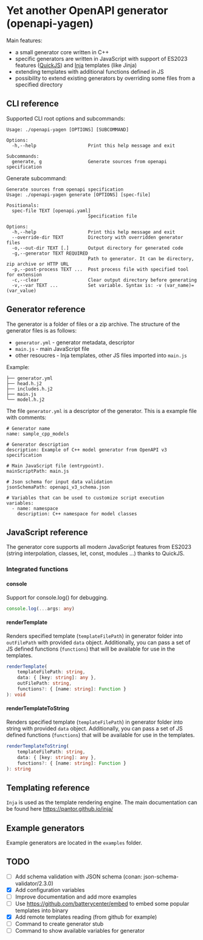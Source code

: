 # Yet another OpenAPI generator (openapi-yagen)

Main features:

- a small generator core written in C++
- specific generators are written in JavaScript with support of ES2023 features ([QuickJS](https://bellard.org/quickjs/)) 
  and [Inja](https://pantor.github.io/inja/) templates (like Jinja)
- extending templates with additional functions defined in JS
- possibility to extend existing generators by overriding some files from a specified directory

## CLI reference

Supported CLI root options and subcommands:
```
Usage: ./openapi-yagen [OPTIONS] [SUBCOMMAND]

Options:
  -h,--help                   Print this help message and exit

Subcommands:
  generate, g                 Generate sources from openapi specification
```

Generate subcommand:

```
Generate sources from openapi specification
Usage: ./openapi-yagen generate [OPTIONS] [spec-file]

Positionals:
  spec-file TEXT [openapi.yaml] 
                              Specification file

Options:
  -h,--help                   Print this help message and exit
  --override-dir TEXT         Directory with overridden generator files
  -o,--out-dir TEXT [.]       Output directory for generated code
  -g,--generator TEXT REQUIRED
                              Path to generator. It can be directory, zip archive or HTTP URL
  -p,--post-process TEXT ...  Post process file with specified tool for extension
  -c,--clear                  Clear output directory before generating
  -v,--var TEXT ...           Set variable. Syntax is: -v (var_name)=(var_value)
```

## Generator reference

The generator is a folder of files or a zip archive. The structure of the generator files is as follows:

- `generator.yml` - generator metadata, descriptor
- `main.js` - main JavaScript file
- other resoucres - Inja templates, other JS files imported into `main.js`

Example: 
```
├── generator.yml
├── head.h.j2
├── includes.h.j2
├── main.js
└── model.h.j2
```

The file `generator.yml` is a descriptor of the generator. This is a example file with comments:

```
# Generator name
name: sample_cpp_models

# Generator description
description: Example of C++ model generator from OpenAPI v3 specification

# Main JavaScript file (entrypoint).
mainScriptPath: main.js

# Json schema for input data validation 
jsonSchemaPath: openapi_v3_schema.json

# Variables that can be used to customize script execution
variables:
  - name: namespace
    description: С++ namespace for model classes
```


## JavaScript reference

The generator core supports all modern JavaScript features from ES2023 (string interpolation, classes, let, const, 
modules ...) thanks to QuickJS. 

### Integrated functions

#### console

Support for console.log() for debugging.

```typescript
console.log(...args: any)
```

#### renderTemplate

Renders specified template (`templateFilePath`) in generator folder into `outFilePath` with provided `data` object. 
Additionally, you can pass a set of JS defined functions (`functions`) that will be available for use in the templates.

```typescript
renderTemplate(
    templateFilePath: string, 
    data: { [key: string]: any }, 
    outFilePath: string,
    functions?: { [name: string]: Function }
): void
```

#### renderTemplateToString

Renders specified template (`templateFilePath`) in generator folder into string with provided `data` object. 
Additionally, you can pass a set of JS defined functions (`functions`) that will be available for use in the templates.

```typescript
renderTemplateToString(
    templateFilePath: string, 
    data: { [key: string]: any }, 
    functions?: { [name: string]: Function }
): string
```

## Templating reference

`Inja` is used as the template rendering engine. The main documentation can be found here
https://pantor.github.io/inja/

## Example generators 

Example generators are located in the `examples` folder.

## TODO

- [ ] Add schema validation with JSON schema (conan: json-schema-validator/2.3.0)
- [x] Add configuration variables
- [ ] Improve documentation and add more examples
- [ ] Use https://github.com/batterycenter/embed to embed some popular templates into binary
- [x] Add remote templates reading (from github for example)
- [ ] Command to create generator stub
- [ ] Command to show available variables for generator
